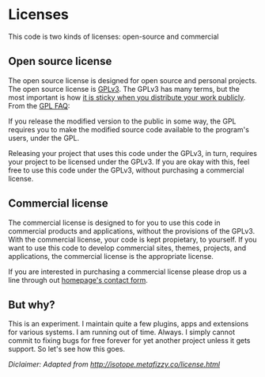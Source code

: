 # Licenses

This code is two kinds of licenses: open-source and commercial

## Open source license

The open source license is designed for open source and personal projects. The open source license is [GPLv3](https://www.gnu.org/licenses/gpl-3.0.html). The GPLv3 has many terms, but the most important is how [it is sticky when you distribute your work publicly](https://www.gnu.org/licenses/gpl-3.0.html#section5). From the [GPL FAQ](https://www.gnu.org/licenses/gpl-faq.html#GPLRequireSourcePostedPublic):

If you release the modified version to the public in some way, the GPL requires you to make the modified source code available to the program's users, under the GPL.

Releasing your project that uses this code under the GPLv3, in turn, requires your project to be licensed under the GPLv3. If you are okay with this, feel free to use this code under the GPLv3, without purchasing a commercial license.

## Commercial license

The commercial license is designed to for you to use this code in commercial products and applications, without the provisions of the GPLv3. With the commercial license, your code is kept propietary, to yourself. If you want to use this code to develop commercial sites, themes, projects, and applications, the commercial license is the appropriate license.

If you are interested in purchasing a commercial license please drop us a line through out [homepage's contact form]("https://www.flexify.net").

## But why?

This is an experiment. I maintain quite a few plugins, apps and extensions for various systems. I am running out of time. Always. I simply cannot commit to fixing bugs for free forever for yet another project unless it gets support. So let's see how this goes.

_Diclaimer: Adapted from http://isotope.metafizzy.co/license.html_